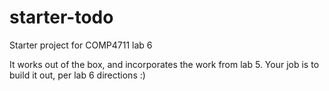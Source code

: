 # starter-todo
Starter project for COMP4711 lab 6

It works out of the box, and incorporates the work from lab 5.
Your job is to build it out, per lab 6 directions :)
